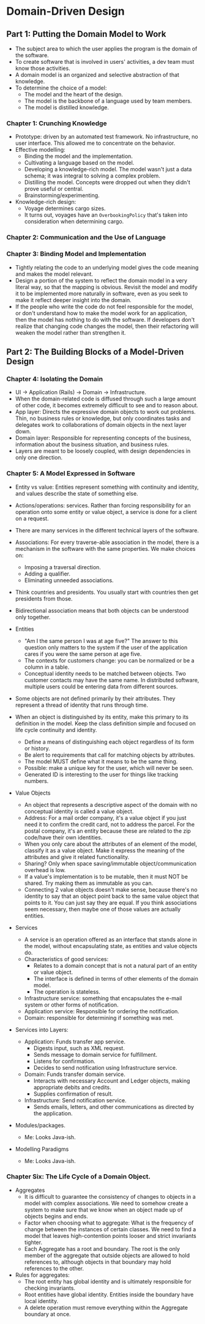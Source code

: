 # Domain-Driven Design

## Part 1: Putting the Domain Model to Work

- The subject area to which the user applies the program is the domain of the software.
- To create software that is involved in users' activities, a dev team must know those activities.
- A domain model is an organized and selective abstraction of that knowledge.
- To determine the choice of a model:
  - The model and the heart of the design.
  - The model is the backbone of a language used by team members.
  - The model is distilled knowledge.

### Chapter 1: Crunching Knowledge

- Prototype: driven by an automated test framework. No infrastructure, no user interface. This allowed me to concentrate on the behavior.
- Effective modelling:
  - Binding the model and the implementation.
  - Cultivating a language based on the model.
  - Developing a knowledge-rich model. The model wasn't just a data schema; it was integral to solving a complex problem.
  - Distilling the model. Concepts were dropped out when they didn't prove useful or central.
  - Brainstorming/experimenting.
- Knowledge-rich design:
  - Voyage determines cargo sizes.
  - It turns out, voyages have an `OverbookingPolicy` that's taken into consideration when determining cargo.

### Chapter 2: Communication and the Use of Language

### Chapter 3: Binding Model and Implementation

- Tightly relating the code to an underlying model gives the code meaning and makes the model relevant.
- Design a portion of the system to reflect the domain model in a very literal way, so that the mapping is obvious. Revisit the model and modify it to be implemented more naturally in software, even as you seek to make it reflect deeper insight into the domain.
- If the people who write the code do not feel responsible for the model, or don't understand how to make the model work for an application, then the model has nothing to do with the software. If developers don't realize that changing code changes the model, then their refactoring will weaken the model rather than strengthen it.

## Part 2: The Building Blocks of a Model-Driven Design

### Chapter 4: Isolating the Domain

- UI → Application (Rails) → Domain → Infrastructure.
- When the domain-related code is diffused through such a large amount of other code, it becomes extremely difficult to see and to reason about.
- App layer: Directs the expressive domain objects to work out problems. Thin, no business rules or knowledge, but only coordinates tasks and delegates work to collaborations of domain objects in the next layer down.
- Domain layer: Responsible for representing concepts of the business, information about the business situation, and business rules.
- Layers are meant to be loosely coupled, with design dependencies in only one direction.

### Chapter 5: A Model Expressed in Software

- Entity vs value: Entities represent something with continuity and identity, and values describe the state of something else.
- Actions/operations: services. Rather than forcing responsibility for an operation onto some entity or value object, a service is done for a client on a request.
- There are many services in the different technical layers of the software.

- Associations: For every traverse-able association in the model, there is a mechanism in the software with the same properties. We make choices on:
  - Imposing a traversal direction.
  - Adding a qualifier.
  - Eliminating unneeded associations.
- Think countries and presidents. You usually start with countries then get presidents from those.
- Bidirectional association means that both objects can be understood only together.

- Entities
  - "Am I the same person I was at age five?" The answer to this question only matters to the system if the user of the application cares if you were the same person at age five.
  - The contexts for customers change: you can be normalized or be a column in a table.
  - Conceptual identity needs to be matched between objects. Two customer contacts may have the same name. In distributed software, multiple users could be entering data from different sources.
- Some objects are not defined primarily by their attributes. They represent a thread of identity that runs through time.
- When an object is distinguished by its entity, make this primary to its definition in the model. Keep the class definition simple and focused on life cycle continuity and identity.
  - Define a means of distinguishing each object regardless of its form or history.
  - Be alert to requirements that call for matching objects by attributes.
  - The model MUST define what it means to be the same thing.
  - Possible: make a unique key for the user, which will never be seen.
  - Generated ID is interesting to the user for things like tracking numbers.

- Value Objects
  - An object that represents a descriptive aspect of the domain with no conceptual identity is called a value object.
  - Address: For a mail order company, it's a value object if you just need it to confirm the credit card, not to address the parcel. For the postal company, it's an entity because these are related to the zip code/have their own identities.
  - When you only care about the attributes of an element of the model, classify it as a value object. Make it express the meaning of the attributes and give it related functionality.
  - Sharing? Only when space saving/immutable object/communication overhead is low.
  - If a value's implementation is to be mutable, then it must NOT be shared. Try making them as immutable as you can.
  - Connecting 2 value objects doesn't make sense, because there's no identity to say that an object point back to the same value object that points to it. You can just say they are equal. If you think associations seem necessary, then maybe one of those values are actually entities.

- Services
  - A service is an operation offered as an interface that stands alone in the model, without encapsulating state, as entities and value objects do.
  - Characteristics of good services:
    - Relates to a domain concept that is not a natural part of an entity or value object.
    - The interface is defined in terms of other elements of the domain model.
    - The operation is stateless.
  - Infrastructure service: something that encapsulates the e-mail system or other forms of notification.
  - Application service: Responsible for ordering the notification.
  - Domain: responsible for determining if something was met.
- Services into Layers:
  - Application: Funds transfer app service.
    - Digests input, such as XML request.
    - Sends message to domain service for fulfillment.
    - Listens for confirmation.
    - Decides to send notification using Infrastructure service.
  - Domain: Funds transfer domain service.
    - Interacts with necessary Account and Ledger objects, making appropriate debits and credits.
    - Supplies confirmation of result.
  - Infrastructure: Send notification service.
    - Sends emails, letters, and other communications as directed by the application.

- Modules/packages.
  - Me: Looks Java-ish.

- Modelling Paradigms
  - Me: Looks Java-ish.

### Chapter Six: The Life Cycle of a Domain Object.

- Aggregates
  - It is difficult to guarantee the consistency of changes to objects in a model with complex associations. We need to somehow create a system to make sure that we know when an object made up of objects begins and ends.
  - Factor when choosing what to aggregate: What is the frequency of change between the instances of certain classes. We need to find a model that leaves high-contention points looser and strict invariants tighter.
  - Each Aggregate has a root and boundary. The root is the only member of the aggregate that outside objects are allowed to hold references to, although objects in that boundary may hold references to the other.
- Rules for aggregates:
  - The root entity has global identity and is ultimately responsible for checking invariants.
  - Root entities have global identity. Entities inside the boundary have local identity.
  - A delete operation must remove everything within the Aggregate boundary at once.
